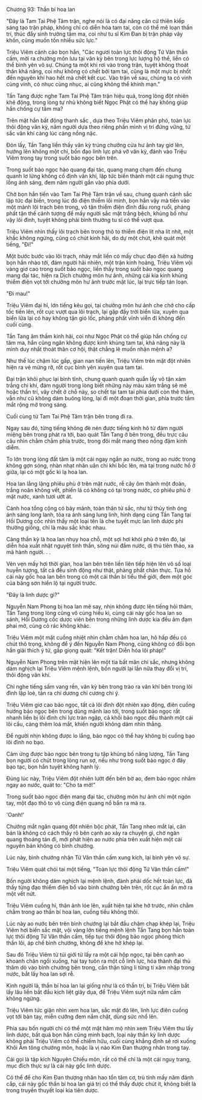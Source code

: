 




Chương 93: Thần bí hoa lan


"Đây là Tam Tai Phệ Tâm trận, nghe nói là có đại năng căn cứ thiên kiếp sáng tạo trận pháp, không chỉ có diễn hóa tam tai, còn có thể mê loạn thần trí, thúc đẩy sinh trưởng tâm ma, coi như tu sĩ Kim Đan bị trận pháp vây khốn, cũng muốn tốn nhiều sức lực."

Triệu Viêm cảnh cáo bọn hắn, "Các ngươi toàn lực thôi động Tứ Vân thần cấm, mời ra chưởng môn lưu tại vân kỳ bên trong lực lượng hộ thể, liền có thể bình yên vô sự. Chúng ta một khi rơi vào trong trận, tuyệt không thoát thân khả năng, coi như không có chết bởi tam tai, cũng là một mực bị nhốt đến nguyên khí hao hết mà chết kết cục. Vào trận về sau, chúng ta có vinh cùng vinh, có nhục cùng nhục, ai cũng không thể khinh mạn."

Tần Tang được nghe Tam Tai Phệ Tâm trận hiệu quả, trong lòng đột nhiên khẽ động, trong lòng tự nhủ không biết Ngọc Phật có thể hay không giúp hắn chống cự tâm ma?

Trên mặt hắn bất động thanh sắc , dựa theo Triệu Viêm phân phó, toàn lực thôi động vân kỳ, năm người dựa theo riêng phần mình vị trí đứng vững, tứ sắc vân khí càng lúc càng nồng nặc.

Đón lấy, Tần Tang liền thấy vân kỳ trúng chưởng cửa hư ảnh tay giơ lên, hướng lên không một chỉ, bốn đạo linh lực phá vỡ vân kỳ, đánh vào Triệu Viêm trong tay trong suốt bảo ngọc bên trên.

Trong suốt bảo ngọc hào quang đại tác, quang mang chạm đến chung quanh lơ lửng không cố định vân khí, lập tức biến thành một cái ngưng thực lồng ánh sáng, đem năm người gắn vào phía dưới.

Chờ bọn hắn tiến vào Tam Tai Phệ Tâm trận về sau, chung quanh cảnh sắc lập tức đại biến, trong lúc đó điện thiểm lôi minh, bọn hắn vậy mà tiến vào một mảnh lôi trạch bên trong, vô tận thiểm điện đỉnh đầu rong ruổi, phảng phất tận thế cảnh tượng để mấy người sắc mặt trắng bệch, khủng bố như vậy lôi đình, tuyệt không phải bình thường tu sĩ có thể vượt qua.

Triệu Viêm nhìn thấy lôi trạch bên trong thô to thiểm điện lít nha lít nhít, một khắc không ngừng, cũng có chút kinh hãi, do dự một chút, khẽ quát một tiếng, "Đi!"

Một bước bước vào lôi trạch, nháy mắt liền có mấy chục đạo điện xà hướng bọn hắn nhào tới, đám người hãi nhiên, một trận kinh hoảng, Triệu Viêm vội vàng giơ cao trong suốt bảo ngọc, liền thấy trong suốt bảo ngọc quang mang đại tác, hiện ra Dịch chưởng môn hư ảnh, những cái kia kinh khủng thiểm điện vọt tới chưởng môn hư ảnh trước mặt lúc, lại trực tiếp tán loạn.

"Đi mau!"

Triệu Viêm đại hỉ, lớn tiếng kêu gọi, tại chưởng môn hư ảnh che chở cho cấp tốc tiến lên, rốt cục vượt qua lôi trạch, lại gặp đầy trời biển lửa, xuyên qua biển lửa lại có hay không tận gió lốc, phảng phất vĩnh viễn đi không đến cuối cùng.

Tần Tang âm thầm kinh hãi, coi như Ngọc Phật có thể giúp hắn chống cự tâm ma, hắn cũng ngăn không được kinh khủng tam tai, khả năng này là mình duy nhất thoát thân cơ hội, thật chẳng lẽ muốn nhận mệnh a?

Như thế lúc chậm lúc gấp, gian nan tiến lên, Triệu Viêm trên mặt đột nhiên hiện ra vẻ mừng rỡ, rốt cục bình yên xuyên qua tam tai.

Đại trận khôi phục lại bình tĩnh, chung quanh quanh quẩn lấy vô tận xám trắng chi khí, đám người trong lòng biết những này màu xám trắng sẽ mê hoặc thần trí, vây chết ở chỗ này, so chết tại tam tai phía dưới còn thê thảm, vẫn như cũ không dám buông lỏng, lại đi một đoạn thời gian, phía trước tầm mắt rộng mở trong sáng.

Cuối cùng từ Tam Tai Phệ Tâm trận bên trong đi ra.

Ngay sau đó, từng tiếng không đè nén được tiếng kinh hô từ đám người miệng bên trong phát ra tới, bao quát Tần Tang ở bên trong, đều trực câu câu nhìn chằm chằm phía trước, trong đôi mắt mang theo nồng đậm kinh diễm.

To lớn trong lòng đất tâm là một cái ngay ngắn ao nước, trong ao nước trong không gợn sóng, nhàn nhạt nhân uân chi khí bốc lên, mà tại trong nước hồ ở giữa, lại có một gốc kì lạ hoa lan.

Hoa lan lẳng lặng phiêu phù ở trên mặt nước, rễ cây ôm thành một đoàn, trắng noãn không vết, phiến lá có không có tại trong nước, có phiêu phù ở mặt nước, xanh tươi ướt át.

Cánh hoa tổng cộng có bảy mảnh, toàn thân tử sắc, như tử thủy tinh óng ánh sáng long lanh, tỏa ra ánh sáng lung linh, hình dạng cùng Tần Tang tại Hồi Dương cốc nhìn thấy một loại tên là che tuyết mực lan linh dược phi thường giống, chỉ là màu sắc khác nhau.

Càng thần kỳ là hoa lan nhụy hoa chỗ, một sợi hơi khói phù ở trên đó, lại diễn hóa xuất nhật nguyệt tinh thần, sông núi đầm nước, dị thú tiên thảo, xa mã hành người. . .

Vẻn vẹn mấy hơi thời gian, hoa lan bên trên liền liên tiếp hiện lên vô số loại huyễn tượng, tất cả đều sinh động như thật, phảng phất chân thực. Tựa hồ cái này gốc hoa lan bên trong có một cái thần bí tiểu thế giới, đem một góc của băng sơn hiển lộ tại người trước.

"Đây là linh dược gì?"

Nguyễn Nam Phong bị hoa lan mê say, nhịn không được lên tiếng hỏi thăm, Tần Tang trong lòng cũng vô cùng hiếu kì, cùng cái này gốc hoa lan so sánh, Hồi Dương cốc dược viên bên trong những linh dược kia đều ảm đạm phai mờ, cùng cỏ rác không khác.

Triệu Viêm một mặt cuồng nhiệt nhìn chằm chằm hoa lan, hô hấp đều có chút thô trọng, không để ý đến Nguyễn Nam Phong, cũng không có đối bọn hắn giải thích ý tứ, gấp giọng quát: "Kết trận! Diễn hóa lôi pháp!"

Nguyễn Nam Phong trên mặt hiện lên một tia bất mãn chi sắc, nhưng không dám nghịch lại Triệu Viêm mệnh lệnh, bốn người lại lần nữa thay đổi vị trí, thôi động vân khí.

Chỉ nghe tiếng sấm vang rền, vân kỳ bên trong trào ra vân khí bên trong lôi đình lập loè, tản ra chí dương chí cương chi ý.

Triệu Viêm giơ cao bảo ngọc, tất cả lôi đình đột nhiên xao động, điên cuồng hướng bảo ngọc bên trong dũng mãnh lao tới, trong suốt bảo ngọc rất nhanh liền bị lôi đình chi lực tràn ngập, cả khối bảo ngọc đều thành một cái lôi cầu, càng thêm loá mắt, khiến người không dám nhìn thẳng.

Để người nhịn không được lo lắng, bảo ngọc có thể hay không bị cuồng bạo lôi đình no bạo.

Cảm ứng được bảo ngọc bên trong tụ tập khủng bố năng lượng, Tần Tang bọn người có chút trong lòng run sợ, nếu như trong suốt bảo ngọc ở đây bạo tạc, bọn hắn tuyệt không hạnh lý.

Đúng lúc này, Triệu Viêm đột nhiên lướt đến bên bờ ao, đem bảo ngọc nhắm ngay ao nước, quát to: "Cho ta mở!"

Trong suốt bảo ngọc điện mang đại tác, chưởng môn hư ảnh chỉ một ngón tay, một đạo thô to vô cùng điện quang nổ bắn ra mà ra.

'Oanh!'

Chướng mắt ngân quang đột nhiên bộc phát, Tần Tang nheo mắt lại, căn bản là không có cách thấy rõ bên cạnh ao xảy ra chuyện gì, chờ ngân quang thoáng tán đi, mới phát hiện ao nước phía trên xuất hiện một cái nguyên bản không có bình chướng.

Lúc này, bình chướng nhận Tứ Vân thần cấm xung kích, lại bình yên vô sự.

Triệu Viêm quát chói tai một tiếng, "Toàn lực thôi động Tứ Vân thần cấm!"

Bốn người không dám nghịch lại mệnh lệnh, đành phải dốc hết toàn lực, đã thấy từng đạo thiểm điện bổ vào bình chướng bên trên, rốt cục ẩn ẩn mở ra một vết nứt.

Triệu Viêm cuồng hỉ, thân ảnh lóe lên, xuất hiện tại khe hở trước, nhìn chằm chằm trong ao thần bí hoa lan, cuồng tiếu không thôi.

Lúc này ao nước bên trên bình chướng lại bắt đầu chậm chạp khép lại, Triệu Viêm hơi biến sắc mặt, vội vàng lớn tiếng mệnh lệnh Tần Tang bọn hắn toàn lực thôi động Tứ Vân thần cấm, tiếp tục thôi động bảo ngọc phóng thích thần lôi, áp chế bình chướng, không để khe hở khép lại.

Sau đó Triệu Viêm từ túi giới tử lấy ra một cái hộp ngọc, tại bên cạnh ao khoanh chân ngồi xuống, hai tay tuôn ra một cỗ linh lực, hóa thành đại thủ thăm dò vào bình chướng bên trong, cẩn thận từng li từng tí xâm nhập trong nước, bắt lấy hoa lan sợi rễ.

Kinh người là, thần bí hoa lan lại giống như là có thần trí, bị Triệu Viêm bắt lấy lâu liền bắt đầu kịch liệt giãy dụa, để Triệu Viêm suýt nữa nắm cầm không ngừng.

Triệu Viêm tức giận nhìn xem hoa lan, sắc mặt đỏ lên, linh lực điên cuồng vọt tới bàn tay, miễn cưỡng đem nắm chặt, dùng sức nhổ lên.

Phía sau bốn người chỉ có thể một mặt hâm mộ nhìn xem Triệu Viêm thu lấy linh dược, bất quá bọn hắn cũng minh bạch, loại này thần kỳ linh dược không phải Triệu Viêm có thể chiếm hữu, cuối cùng khẳng định sẽ rơi xuống Khôi Âm tông chưởng môn, hoặc là vị nào Kim Đan thượng nhân trong tay.

Cái gọi là tập kích Nguyên Chiếu môn, rất có thể chỉ là một cái nguỵ trang, mục đích thực sự là cái này gốc linh dược.

Có thể để cho Kim Đan thượng nhân hao tổn tâm cơ, trù tính mấy năm đánh cắp, cái này gốc thần bí hoa lan giá trị có thể thấy được chút ít, không biết là trong truyền thuyết loại kia tiên dược.




